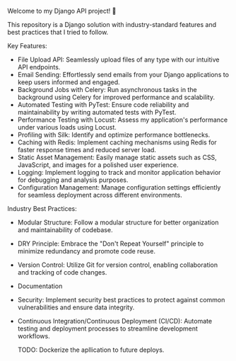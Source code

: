 Welcome to my Django API project! 🚀

This repository is a Django solution with industry-standard features and best practices that I tried to follow.

Key Features:

- File Upload API: Seamlessly upload files of any type with our intuitive API endpoints.
- Email Sending: Effortlessly send emails from your Django applications to keep users informed and engaged.
- Background Jobs with Celery: Run asynchronous tasks in the background using Celery for improved performance and scalability.
- Automated Testing with PyTest: Ensure code reliability and maintainability by writing automated tests with PyTest.
- Performance Testing with Locust: Assess my application's performance under various loads using Locust.
- Profiling with Silk: Identify and optimize performance bottlenecks.
- Caching with Redis: Implement caching mechanisms using Redis for faster response times and reduced server load.
- Static Asset Management: Easily manage static assets such as CSS, JavaScript, and images for a polished user experience.
- Logging: Implement logging to track and monitor application behavior for debugging and analysis purposes.
- Configuration Management: Manage configuration settings efficiently for seamless deployment across different environments.

Industry Best Practices:

- Modular Structure: Follow a modular structure for better organization and maintainability of codebase.
- DRY Principle: Embrace the "Don't Repeat Yourself" principle to minimize redundancy and promote code reuse.
- Version Control: Utilize Git for version control, enabling collaboration and tracking of code changes.
- Documentation
- Security: Implement security best practices to protect against common vulnerabilities and ensure data integrity.
- Continuous Integration/Continuous Deployment (CI/CD): Automate testing and deployment processes to streamline development workflows.

  TODO:
  Dockerize the apllication to future deploys. 
